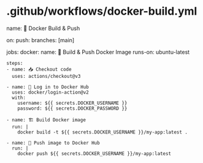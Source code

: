 # .github/workflows/docker-build.yml
name: 🐳 Docker Build & Push

on:
  push:
    branches: [main]

jobs:
  docker:
    name: 🔧 Build & Push Docker Image
    runs-on: ubuntu-latest

    steps:
    - name: 📥 Checkout code
      uses: actions/checkout@v3

    - name: 🔐 Log in to Docker Hub
      uses: docker/login-action@v2
      with:
        username: ${{ secrets.DOCKER_USERNAME }}
        password: ${{ secrets.DOCKER_PASSWORD }}

    - name: 🏗 Build Docker image
      run: |
        docker build -t ${{ secrets.DOCKER_USERNAME }}/my-app:latest .

    - name: 🚀 Push image to Docker Hub
      run: |
        docker push ${{ secrets.DOCKER_USERNAME }}/my-app:latest
